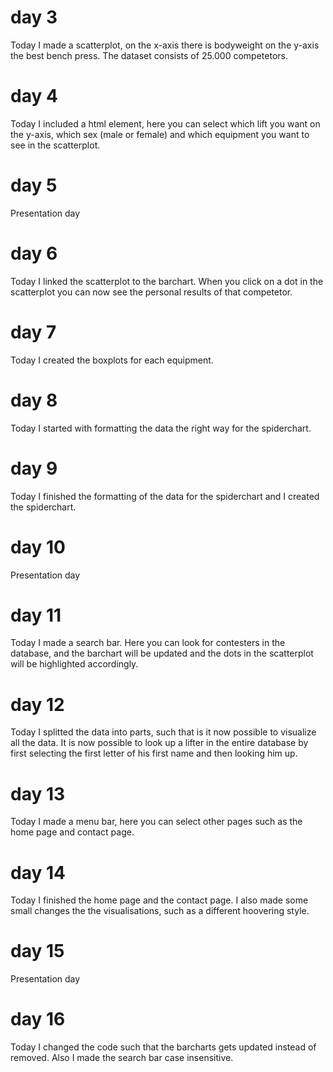 # day 3
Today I made a scatterplot, on the x-axis there is bodyweight on the y-axis
the best bench press. The dataset consists of 25.000 competetors.

# day 4
Today I included a html element, here you can select which lift you want on
the y-axis, which sex (male or female) and which equipment you want to see
in the scatterplot.

# day 5
Presentation day

# day 6
Today I linked the scatterplot to the barchart. When you click on a dot in
the scatterplot you can now see the personal results of that competetor.

# day 7
Today I created the boxplots for each equipment.

# day 8
Today I started with formatting the data the right way for the spiderchart.

# day 9
Today I finished the formatting of the data for the spiderchart and I created
the spiderchart.

# day 10
Presentation day

# day 11
Today I made a search bar. Here you can look for contesters in the database,
and the barchart will be updated and the dots in the scatterplot will be
highlighted accordingly.

# day 12
Today I splitted the data into parts, such that is it now possible to visualize
all the data. It is now possible to look up a lifter in the entire database by
first selecting the first letter of his first name and then looking him up.

# day 13
Today I made a menu bar, here you can select other pages such as the home page
and contact page.

# day 14
Today I finished the home page and the contact page. I also made some small changes
the the visualisations, such as a different hoovering style.

# day 15
Presentation day

# day 16
Today I changed the code such that the barcharts gets updated instead of removed. Also I made the search bar case insensitive. 
